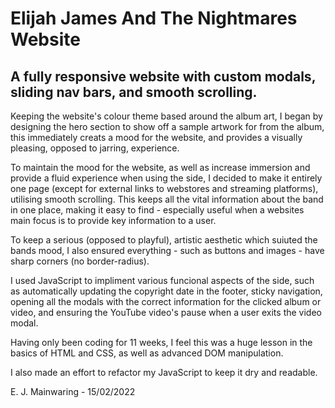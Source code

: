 # Elijah James And The Nightmares Website

## A fully responsive website with custom modals, sliding nav bars, and smooth scrolling.

Keeping the website's colour theme based around the album art, I began by designing the hero section to show off a sample artwork for from the album, this immediately creats a mood for the website, and provides a visually pleasing, opposed to jarring, experience.

To maintain the mood for the website, as well as increase immersion and provide a fluid experience when using the side, I decided to make it entirely one page (except for external links to webstores and streaming platforms), utilising smooth scrolling. This keeps all the vital information about the band in one place, making it easy to find - especially useful when a websites main focus is to provide key information to a user.

To keep a serious (opposed to playful), artistic aesthetic which suiuted the bands mood, I also ensured everything - such as buttons and images - have sharp corners (no border-radius).

I used JavaScript to impliment various funcional aspects of the side, such as automatically updating the copyright date in the footer, sticky navigation, opening all the modals with the correct information for the clicked album or video, and ensuring the YouTube video's pause when a user exits the video modal.

Having only been coding for 11 weeks, I feel this was a huge lesson in the basics of HTML and CSS, as well as advanced DOM manipulation.

I also made an effort to refactor my JavaScript to keep it dry and readable.

E. J. Mainwaring - 15/02/2022
